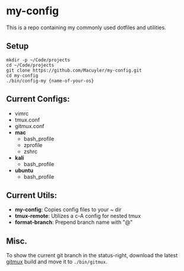 # my-config
This is a repo containing my commonly used dotfiles and utilities.

## Setup
```
mkdir -p ~/Code/projects
cd ~/Code/projects
git clone https://github.com/Macuyler/my-config.git
cd my-config
./bin/config-my {name-of-your-os}
```

## Current Configs:
 - vimrc
 - tmux.conf
 - gitmux.conf
 - **mac**
   - bash_profile
   - zprofile
   - zshrc
 - **kali**
   - bash_profile
 - **ubuntu**
   - bash_profile
   
## Current Utils:
 - **my-config**: Copies config files to your ~ dir
 - **tmux-remote**: Utilizes a c-A config for nested tmux
 - **format-branch**: Prepend branch name with "@"

## Misc.
To show the current git branch in the status-right, download the latest [gitmux](https://github.com/arl/gitmux/releases) build and move it to `./bin/gitmux`.

